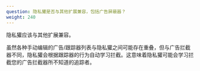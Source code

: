 ```yaml
---
question: 隐私獾是否与其他扩展兼容，包括广告屏蔽器？
weight: 240
---
```


隐私獾应该与其他扩展兼容。

虽然各种手动编辑的广告/跟踪器列表与隐私獾之间可能存在重叠，但与广告拦截器不同，隐私獾会根据跟踪器的行为自动学习拦截。这意味着隐私獾可能会学习拦截您的广告拦截器所不知道的追踪者。
